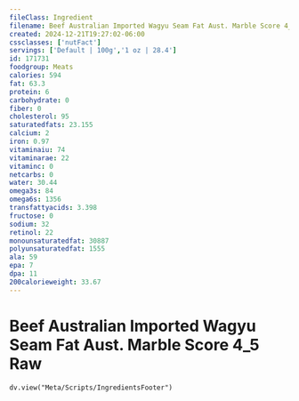 ```yaml
---
fileClass: Ingredient
filename: Beef Australian Imported Wagyu Seam Fat Aust. Marble Score 4_5 Raw
created: 2024-12-21T19:27:02-06:00
cssclasses: ['nutFact']
servings: ['Default | 100g','1 oz | 28.4']
id: 171731
foodgroup: Meats
calories: 594
fat: 63.3
protein: 6
carbohydrate: 0
fiber: 0
cholesterol: 95
saturatedfats: 23.155
calcium: 2
iron: 0.97
vitaminaiu: 74
vitaminarae: 22
vitaminc: 0
netcarbs: 0
water: 30.44
omega3s: 84
omega6s: 1356
transfattyacids: 3.398
fructose: 0
sodium: 32
retinol: 22
monounsaturatedfat: 30887
polyunsaturatedfat: 1555
ala: 59
epa: 7
dpa: 11
200calorieweight: 33.67
---
```


# Beef Australian Imported Wagyu Seam Fat Aust. Marble Score 4_5 Raw

```dataviewjs
dv.view("Meta/Scripts/IngredientsFooter")
```